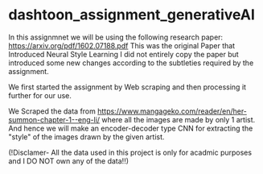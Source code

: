 # dashtoon_assignment_generativeAI
In this assignmnet we will be using the following research paper:
https://arxiv.org/pdf/1602.07188.pdf
This was the original Paper that Introduced Neural Style Learning
I did not entirely copy the paper but introduced some new changes according to the subtleties required by the assignment. 

We first started the assignment by Web scraping and then processing it further for our use.


We Scraped the data from  https://www.mangageko.com/reader/en/her-summon-chapter-1--eng-li/
where all the images are made by only 1 artist. And hence we will make an encoder-decoder type CNN for extracting the "style" of the images drawn by the given artist. 



(!Disclamer- All the data used in this project is only for acadmic purposes and I DO NOT own any of the data!!)
